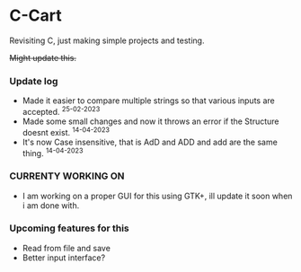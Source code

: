 # C-Cart
Revisiting C, just making simple projects and testing.

~~Might update this.~~

### Update log
- Made it easier to compare multiple strings so that various inputs are accepted.    <sup>25-02-2023</sup>
- Made some small changes and now it throws an error if the Structure doesnt exist. <sup>14-04-2023</sup>
- It's now Case insensitive, that is AdD and ADD and add are the same thing.        <sup>14-04-2023</sup>

### CURRENTY WORKING ON
- I am working on a proper GUI for this using GTK+, ill update it soon when i am done with.

### Upcoming features for this
- Read from file and save
- Better input interface?
